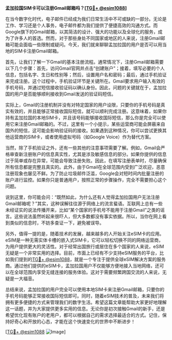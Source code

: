 **孟加拉国SIM卡可以注册Gmail邮箱吗？[[TG💪+ @esim1088](https://t.me/s/esim1088)]**

在当今数字化时代，电子邮件已经成为我们日常生活中不可或缺的一部分。无论是工作、学习还是个人事务，电子邮件都为我们提供了便捷高效的沟通方式。而Google旗下的Gmail邮箱，以其简洁的设计、强大的功能以及全球化的服务，成为了许多人的首选。然而，对于那些身处不同国家或地区的人来说，注册Gmail邮箱可能会面临一些限制或疑问。今天，我们就来聊聊孟加拉国的用户是否可以用当地的SIM卡注册Gmail邮箱。

首先，让我们了解一下Gmail的基本注册流程。通常情况下，注册Gmail邮箱需要以下几个步骤：首先，访问Gmail官网并点击“创建账户”；接着，填写必要的个人信息，包括名字、生日和性别等；然后，设置用户名和密码；最后，通过手机验证来完成注册。这个过程中，手机验证环节是关键所在。Gmail要求用户输入有效的手机号码，并通过短信接收验证码以确认身份。因此，问题的关键就在于，孟加拉国的用户是否能够顺利接收到Gmail发送的验证码短信。

实际上，Gmail的注册机制并没有对特定国家的用户设限，只要你的手机号码是真实有效的，并且能够正常接收国际短信，就可以顺利完成注册。这意味着，如果你持有孟加拉国的本地SIM卡，并且该号码能够接收国际短信，那么你是完全可以使用它来注册Gmail邮箱的。不过，这里有一个小提示，某些运营商可能会屏蔽来自国外的短信，这可能会影响验证码的接收。如果遇到这种情况，你可以尝试更换其他运营商的SIM卡，或者使用虚拟号码（如Google Voice）作为替代方案。

当然，除了手机验证之外，还有一些其他的注意事项需要了解。例如，Gmail会严格审查新注册账户的信息真实性，尤其是涉及敏感信息的部分。如果你提供的信息过于简单或存在异常，可能会导致注册失败。因此，在填写注册表单时，尽量确保所有信息都是完整且真实的。此外，由于Gmail在全球范围内受到广泛欢迎，恶意注册现象也屡见不鲜。为了防止垃圾邮件泛滥，Google会对短时间内批量注册的账户进行监控。如果你只是普通用户，按照正常的步骤操作，完全不需要担心这个问题。

说到这里，你可能会问：“既然如此，为什么还有人觉得孟加拉国用户无法注册Gmail邮箱呢？”其实，这种误解往往源于网络上的流言蜚语。互联网上总有一些未经证实的说法传播开来，比如“某个国家的手机号不能用于注册Gmail”之类的谣言。这些说法虽然听起来很吓人，但大多数都没有事实依据。所以，当你在网上看到类似的信息时，不妨多查证一下，避免被误导。

另外，值得一提的是，随着技术的发展，越来越多的人开始关注eSIM卡的应用。eSIM是一种无需实体卡槽的嵌入式SIM卡，它可以轻松切换不同的网络运营商，为用户提供更大的灵活性。对于经常出国旅行或居住在多个国家的人来说，eSIM无疑是一个非常实用的选择。目前，市面上已经有不少支持eSIM服务的平台，比如我们提到的[TG💪+ @esim1088](https://t.me/s/esim1088)，就是一个专注于提供全球eSIM解决方案的服务商。通过他们提供的eSIM卡，孟加拉国用户不仅能够方便地接入当地网络，还可以在全球范围内享受无缝连接的服务体验。这对于需要频繁跨国交流的人来说，无疑是一大福音。

总结来说，孟加拉国的用户完全可以使用本地SIM卡来注册Gmail邮箱，只要你的手机号码能够正常接收国际短信即可。同时，随着eSIM技术的普及，未来我们将拥有更多便捷的方式来管理我们的数字生活。希望这篇文章能帮助大家更好地理解这一话题，并为大家提供更多实用的信息。无论你是初次接触Gmail的新手，还是希望优化现有账户的老用户，都可以根据自己的需求选择最适合的方式。记住，保持好奇心和开放的心态，才能在这个快速变化的世界中不断进步！

[[TG💪+ @esim1088](https://t.me/s/esim1088) ![Image](https://i.postimg.cc/4NQfJmqS/Snipaste-2025-05-13-00-14-12.png)]